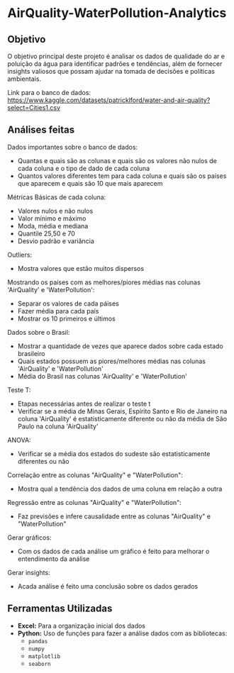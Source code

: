 # AirQuality-WaterPollution-Analytics

## Objetivo

O objetivo principal deste projeto é analisar os dados de qualidade do ar e poluição da água para identificar padrões e tendências, além de fornecer insights valiosos que possam ajudar na tomada de decisões e políticas ambientais. 

Link para o banco de dados: https://www.kaggle.com/datasets/patricklford/water-and-air-quality?select=Cities1.csv

## Análises feitas

Dados importantes sobre o banco de dados: 
 - Quantas e quais são as colunas e quais são os valores não nulos de cada coluna e o tipo de dado de cada coluna
 - Quantos valores diferentes tem para cada coluna e quais são os países que aparecem e quais são 10 que mais aparecem

Métricas Básicas de cada coluna:
 - Valores nulos e não nulos
 - Valor mínimo e máximo
 - Moda, média e mediana
 - Quantile 25,50 e 70
 - Desvio padrão e variância

Outliers:
  - Mostra valores que estão muitos dispersos

Mostrando os países com as melhores/piores médias nas colunas 'AirQuality' e 'WaterPollution':
  - Separar os valores de cada páises
  - Fazer média para cada país
  - Mostrar os 10 primeiros e últimos

Dados sobre o Brasil:
  - Mostrar a quantidade de vezes que aparece dados sobre cada estado brasileiro
  - Quais estados possuem as piores/melhores médias nas colunas 'AirQuality' e 'WaterPollution'
  - Média do Brasil nas colunas 'AirQuality' e 'WaterPollution'

Teste T:
  - Etapas necessárias antes de realizar o teste t
  - Verificar se a média de Minas Gerais, Espírito Santo e Rio de Janeiro na coluna 'AirQuality' é estatisticamente diferente ou não da média de São Paulo na coluna 'AirQuality'

ANOVA:
  - Verificar se a média dos estados do sudeste são estatisticamente diferentes ou não

Correlação entre as colunas "AirQuality" e "WaterPollution":
  - Mostra qual a tendência dos dados de uma coluna em relação a outra

Regressão entre as colunas "AirQuality" e "WaterPollution":
  - Faz previsões e infere causalidade entre as colunas "AirQuality" e "WaterPollution"

Gerar gráficos:
 - Com os dados de cada análise um gráfico é feito para melhorar o entendimento da análise

Gerar insights:
 - Acada análise é feito uma conclusão sobre os dados gerados

## Ferramentas Utilizadas

- **Excel:** Para a organização inicial dos dados 
- **Python:** Uso de funções para fazer a análise dados com as bibliotecas:  
  - `pandas`
  - `numpy`
  - `matplotlib`
  - `seaborn`
